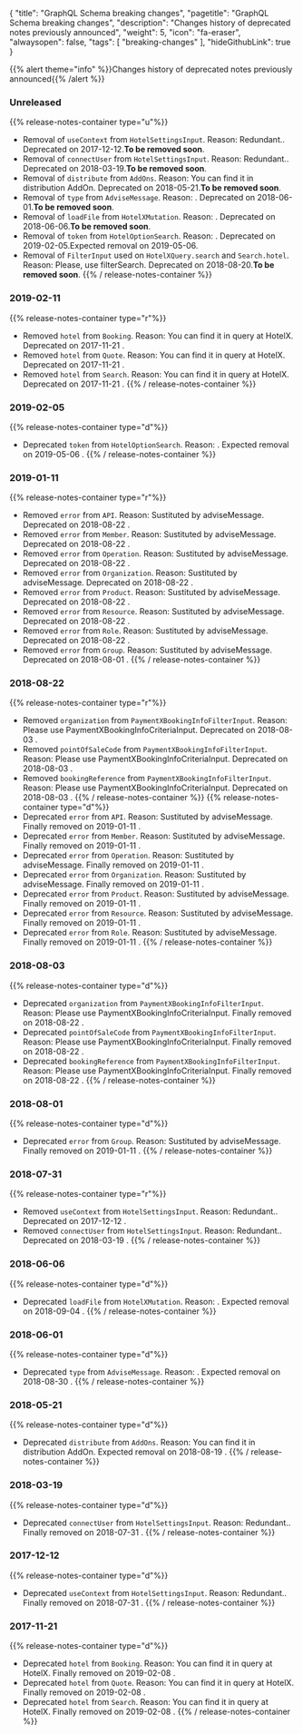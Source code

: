 {
	"title": "GraphQL Schema breaking changes",
	"pagetitle": "GraphQL Schema breaking changes",
	"description": "Changes history of deprecated notes previously announced",
	"weight": 5,
	"icon": "fa-eraser",
	"alwaysopen": false,
	"tags": [
		"breaking-changes"
	],
	"hideGithubLink": true
}

{{% alert theme="info" %}}Changes history of deprecated notes previously announced{{% /alert %}}

### Unreleased
{{% release-notes-container type="u"%}}
- Removal of `useContext` from `HotelSettingsInput`. Reason: Redundant..  Deprecated on 2017-12-12.**To be removed soon**.
- Removal of `connectUser` from `HotelSettingsInput`. Reason: Redundant..  Deprecated on 2018-03-19.**To be removed soon**.
- Removal of `distribute` from `AddOns`. Reason: You can find it in distribution AddOn.  Deprecated on 2018-05-21.**To be removed soon**.
- Removal of `type` from `AdviseMessage`. Reason: .  Deprecated on 2018-06-01.**To be removed soon**.
- Removal of `loadFile` from `HotelXMutation`. Reason: .  Deprecated on 2018-06-06.**To be removed soon**.
- Removal of `token` from `HotelOptionSearch`. Reason: .  Deprecated on 2019-02-05.Expected removal on 2019-05-06.
- Removal of `FilterInput` used on `HotelXQuery.search` and `Search.hotel`. Reason: Please, use filterSearch. Deprecated on 2018-08-20.**To be removed soon**.
{{% / release-notes-container %}}
### 2019-02-11
{{% release-notes-container type="r"%}}
- Removed `hotel` from `Booking`. Reason: You can find it in query at HotelX. Deprecated on 2017-11-21 .
- Removed `hotel` from `Quote`. Reason: You can find it in query at HotelX. Deprecated on 2017-11-21 .
- Removed `hotel` from `Search`. Reason: You can find it in query at HotelX. Deprecated on 2017-11-21 .
{{% / release-notes-container %}}
### 2019-02-05
{{% release-notes-container type="d"%}}
- Deprecated `token` from `HotelOptionSearch`. Reason: . Expected removal on 2019-05-06 .
{{% / release-notes-container %}}
### 2019-01-11
{{% release-notes-container type="r"%}}
- Removed `error` from `API`. Reason: Sustituted by adviseMessage. Deprecated on 2018-08-22 .
- Removed `error` from `Member`. Reason: Sustituted by adviseMessage. Deprecated on 2018-08-22 .
- Removed `error` from `Operation`. Reason: Sustituted by adviseMessage. Deprecated on 2018-08-22 .
- Removed `error` from `Organization`. Reason: Sustituted by adviseMessage. Deprecated on 2018-08-22 .
- Removed `error` from `Product`. Reason: Sustituted by adviseMessage. Deprecated on 2018-08-22 .
- Removed `error` from `Resource`. Reason: Sustituted by adviseMessage. Deprecated on 2018-08-22 .
- Removed `error` from `Role`. Reason: Sustituted by adviseMessage. Deprecated on 2018-08-22 .
- Removed `error` from `Group`. Reason: Sustituted by adviseMessage. Deprecated on 2018-08-01 .
{{% / release-notes-container %}}
### 2018-08-22
{{% release-notes-container type="r"%}}
- Removed `organization` from `PaymentXBookingInfoFilterInput`. Reason: Please use PaymentXBookingInfoCriteriaInput. Deprecated on 2018-08-03 .
- Removed `pointOfSaleCode` from `PaymentXBookingInfoFilterInput`. Reason: Please use PaymentXBookingInfoCriteriaInput. Deprecated on 2018-08-03 .
- Removed `bookingReference` from `PaymentXBookingInfoFilterInput`. Reason: Please use PaymentXBookingInfoCriteriaInput. Deprecated on 2018-08-03 .
{{% / release-notes-container %}}
{{% release-notes-container type="d"%}}
- Deprecated `error` from `API`. Reason: Sustituted by adviseMessage. Finally removed on 2019-01-11 .
- Deprecated `error` from `Member`. Reason: Sustituted by adviseMessage. Finally removed on 2019-01-11 .
- Deprecated `error` from `Operation`. Reason: Sustituted by adviseMessage. Finally removed on 2019-01-11 .
- Deprecated `error` from `Organization`. Reason: Sustituted by adviseMessage. Finally removed on 2019-01-11 .
- Deprecated `error` from `Product`. Reason: Sustituted by adviseMessage. Finally removed on 2019-01-11 .
- Deprecated `error` from `Resource`. Reason: Sustituted by adviseMessage. Finally removed on 2019-01-11 .
- Deprecated `error` from `Role`. Reason: Sustituted by adviseMessage. Finally removed on 2019-01-11 .
{{% / release-notes-container %}}
### 2018-08-03
{{% release-notes-container type="d"%}}
- Deprecated `organization` from `PaymentXBookingInfoFilterInput`. Reason: Please use PaymentXBookingInfoCriteriaInput. Finally removed on 2018-08-22 .
- Deprecated `pointOfSaleCode` from `PaymentXBookingInfoFilterInput`. Reason: Please use PaymentXBookingInfoCriteriaInput. Finally removed on 2018-08-22 .
- Deprecated `bookingReference` from `PaymentXBookingInfoFilterInput`. Reason: Please use PaymentXBookingInfoCriteriaInput. Finally removed on 2018-08-22 .
{{% / release-notes-container %}}
### 2018-08-01
{{% release-notes-container type="d"%}}
- Deprecated `error` from `Group`. Reason: Sustituted by adviseMessage. Finally removed on 2019-01-11 .
{{% / release-notes-container %}}
### 2018-07-31
{{% release-notes-container type="r"%}}
- Removed `useContext` from `HotelSettingsInput`. Reason: Redundant.. Deprecated on 2017-12-12 .
- Removed `connectUser` from `HotelSettingsInput`. Reason: Redundant.. Deprecated on 2018-03-19 .
{{% / release-notes-container %}}
### 2018-06-06
{{% release-notes-container type="d"%}}
- Deprecated `loadFile` from `HotelXMutation`. Reason: . Expected removal on 2018-09-04 .
{{% / release-notes-container %}}
### 2018-06-01
{{% release-notes-container type="d"%}}
- Deprecated `type` from `AdviseMessage`. Reason: . Expected removal on 2018-08-30 .
{{% / release-notes-container %}}
### 2018-05-21
{{% release-notes-container type="d"%}}
- Deprecated `distribute` from `AddOns`. Reason: You can find it in distribution AddOn. Expected removal on 2018-08-19 .
{{% / release-notes-container %}}
### 2018-03-19
{{% release-notes-container type="d"%}}
- Deprecated `connectUser` from `HotelSettingsInput`. Reason: Redundant.. Finally removed on 2018-07-31 .
{{% / release-notes-container %}}
### 2017-12-12
{{% release-notes-container type="d"%}}
- Deprecated `useContext` from `HotelSettingsInput`. Reason: Redundant.. Finally removed on 2018-07-31 .
{{% / release-notes-container %}}
### 2017-11-21
{{% release-notes-container type="d"%}}
- Deprecated `hotel` from `Booking`. Reason: You can find it in query at HotelX. Finally removed on 2019-02-08 .
- Deprecated `hotel` from `Quote`. Reason: You can find it in query at HotelX. Finally removed on 2019-02-08 .
- Deprecated `hotel` from `Search`. Reason: You can find it in query at HotelX. Finally removed on 2019-02-08 .
{{% / release-notes-container %}}
